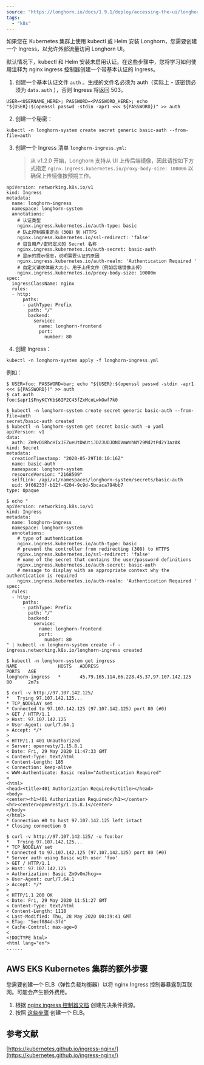 ```yaml
---
source: "https://longhorn.io/docs/1.9.1/deploy/accessing-the-ui/longhorn-ingress/"
tags:
  - "k8s"
---
```

如果您在 Kubernetes 集群上使用 kubectl 或 Helm 安装 Longhorn，您需要创建一个 Ingress，以允许外部流量访问 Longhorn UI。

默认情况下，kubectl 和 Helm 安装未启用认证。在这些步骤中，您将学习如何使用注释为 nginx ingress 控制器创建一个带基本认证的 Ingress。

1. 创建一个基本认证文件 `auth` 。生成的文件名必须为 auth（实际上 - 该密钥必须为 `data.auth` ），否则 Ingress 将返回 503。
```fallback
USER=<USERNAME_HERE>; PASSWORD=<PASSWORD_HERE>; echo "${USER}:$(openssl passwd -stdin -apr1 <<< ${PASSWORD})" >> auth
```
2. 创建一个秘密：
```fallback
kubectl -n longhorn-system create secret generic basic-auth --from-file=auth
```
3. 创建一个 Ingress 清单 `longhorn-ingress.yml`:
	> 从 v1.2.0 开始，Longhorn 支持从 UI 上传后端镜像，因此请按如下方式指定 `nginx.ingress.kubernetes.io/proxy-body-size: 10000m` 以确保上传镜像按预期工作。
```fallback
apiVersion: networking.k8s.io/v1
kind: Ingress
metadata:
  name: longhorn-ingress
  namespace: longhorn-system
  annotations:
    # 认证类型
    nginx.ingress.kubernetes.io/auth-type: basic
    # 防止控制器重定向（308）到 HTTPS
    nginx.ingress.kubernetes.io/ssl-redirect: 'false'
    # 包含用户/密码定义的 Secret 名称
    nginx.ingress.kubernetes.io/auth-secret: basic-auth
    # 显示的提示信息，说明需要认证的原因
    nginx.ingress.kubernetes.io/auth-realm: 'Authentication Required '
    # 自定义请求体最大大小，用于上传文件（例如后端镜像上传）
    nginx.ingress.kubernetes.io/proxy-body-size: 10000m
spec:
  ingressClassName: nginx
  rules:
  - http:
      paths:
      - pathType: Prefix
        path: "/"
        backend:
          service:
            name: longhorn-frontend
            port:
              number: 80
```
4. 创建 Ingress：
```fallback
kubectl -n longhorn-system apply -f longhorn-ingress.yml
```

例如：

```fallback
$ USER=foo; PASSWORD=bar; echo "${USER}:$(openssl passwd -stdin -apr1 <<< ${PASSWORD})" >> auth
$ cat auth
foo:$apr1$FnyKCYKb$6IP2C45fZxMcoLwkOwf7k0

$ kubectl -n longhorn-system create secret generic basic-auth --from-file=auth
secret/basic-auth created
$ kubectl -n longhorn-system get secret basic-auth -o yaml
apiVersion: v1
data:
  auth: Zm9vOiRhcHIxJEZueUtDWUtiJDZJUDJDNDVmWnhNY29Md2tPd2Y3azAK
kind: Secret
metadata:
  creationTimestamp: "2020-05-29T10:10:16Z"
  name: basic-auth
  namespace: longhorn-system
  resourceVersion: "2168509"
  selfLink: /api/v1/namespaces/longhorn-system/secrets/basic-auth
  uid: 9f66233f-b12f-4204-9c9d-5bcaca794bb7
type: Opaque

$ echo "
apiVersion: networking.k8s.io/v1
kind: Ingress
metadata:
  name: longhorn-ingress
  namespace: longhorn-system
  annotations:
    # type of authentication
    nginx.ingress.kubernetes.io/auth-type: basic
    # prevent the controller from redirecting (308) to HTTPS
    nginx.ingress.kubernetes.io/ssl-redirect: 'false'
    # name of the secret that contains the user/password definitions
    nginx.ingress.kubernetes.io/auth-secret: basic-auth
    # message to display with an appropriate context why the authentication is required
    nginx.ingress.kubernetes.io/auth-realm: 'Authentication Required '
spec:
  rules:
  - http:
      paths:
      - pathType: Prefix
        path: "/"
        backend:
          service:
            name: longhorn-frontend
            port:
              number: 80
" | kubectl -n longhorn-system create -f -
ingress.networking.k8s.io/longhorn-ingress created

$ kubectl -n longhorn-system get ingress
NAME               HOSTS   ADDRESS                                     PORTS   AGE
longhorn-ingress   *       45.79.165.114,66.228.45.37,97.107.142.125   80      2m7s

$ curl -v http://97.107.142.125/
*   Trying 97.107.142.125...
* TCP_NODELAY set
* Connected to 97.107.142.125 (97.107.142.125) port 80 (#0)
> GET / HTTP/1.1
> Host: 97.107.142.125
> User-Agent: curl/7.64.1
> Accept: */*
>
< HTTP/1.1 401 Unauthorized
< Server: openresty/1.15.8.1
< Date: Fri, 29 May 2020 11:47:33 GMT
< Content-Type: text/html
< Content-Length: 185
< Connection: keep-alive
< WWW-Authenticate: Basic realm="Authentication Required"
<
<html>
<head><title>401 Authorization Required</title></head>
<body>
<center><h1>401 Authorization Required</h1></center>
<hr><center>openresty/1.15.8.1</center>
</body>
</html>
* Connection #0 to host 97.107.142.125 left intact
* Closing connection 0

$ curl -v http://97.107.142.125/ -u foo:bar
*   Trying 97.107.142.125...
* TCP_NODELAY set
* Connected to 97.107.142.125 (97.107.142.125) port 80 (#0)
* Server auth using Basic with user 'foo'
> GET / HTTP/1.1
> Host: 97.107.142.125
> Authorization: Basic Zm9vOmJhcg==
> User-Agent: curl/7.64.1
> Accept: */*
>
< HTTP/1.1 200 OK
< Date: Fri, 29 May 2020 11:51:27 GMT
< Content-Type: text/html
< Content-Length: 1118
< Last-Modified: Thu, 28 May 2020 00:39:41 GMT
< ETag: "5ecf084d-3fd"
< Cache-Control: max-age=0
<
<!DOCTYPE html>
<html lang="en">
......
```

## AWS EKS Kubernetes 集群的额外步骤

您需要创建一个 ELB（弹性负载均衡器）以将 nginx Ingress 控制器暴露到互联网。可能会产生额外费用。

1. 根据 [nginx ingress 控制器文档](https://kubernetes.github.io/ingress-nginx/deploy/#prerequisite-generic-deployment-command) 创建先决条件资源。
2. 按照 [这些步骤](https://kubernetes.github.io/ingress-nginx/deploy/#aws) 创建一个 ELB。

## 参考文献

[https://kubernetes.github.io/ingress-nginx/](https://kubernetes.github.io/ingress-nginx/)